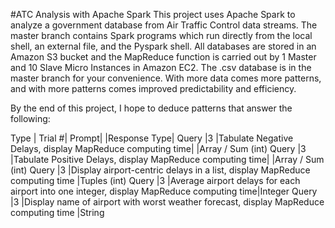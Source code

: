 #ATC Analysis with Apache Spark
This project uses Apache Spark to analyze a government database from Air Traffic Control data streams. The master branch contains Spark programs which run directly from the local shell, an external file, and the Pyspark shell. All databases are stored in an Amazon S3 bucket and the MapReduce function is carried out by 1 Master and 10 Slave Micro Instances in Amazon EC2. The .csv database is in the master branch for your convenience. With more data comes more patterns, and with more patterns comes improved predictability and efficiency.

By the end of this project, I hope to deduce patterns that answer the following:

Type  | Trial #|	Prompt|	                                                                                |Response Type|
Query |3	     |Tabulate Negative Delays, display MapReduce computing time|	                              |Array / Sum (int)
Query	|3	     |Tabulate Positive Delays, display MapReduce computing time|	                              |Array / Sum (int)
Query	|3	     |Display airport-centric delays in a list, display MapReduce computing time                |Tuples (int)
Query	|3	     |Average airport delays for each airport into one integer, display MapReduce computing time|Integer
Query	|3	     |Display name of airport with worst weather forecast, display MapReduce computing time     |String


